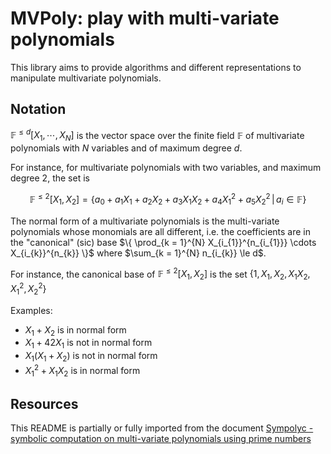 # MVPoly: play with multi-variate polynomials

This library aims to provide algorithms and different representations to
manipulate multivariate polynomials.

## Notation

$\mathbb{F}^{\le d}[X_1, \cdots, X_{N}]$ is the vector space over the finite
field $\mathbb{F}$ of multivariate polynomials with $N$ variables and of maximum
degree $d$.

For instance, for multivariate polynomials with two variables, and maximum
degree 2, the set is
```math
\mathbb{F}^{\le 2}[X_{1}, X_{2}] = \left\{ a_{0} + a_{1} X_{1} + a_{2} X_{2} + a_{3} X_{1} X_{2} + a_{4} X_{1}^2 + a_{5} X_{2}^2 \, | \, a_{i} \in \mathbb{F} \right\}
```

The normal form of a multivariate polynomials is the multi-variate polynomials
whose monomials are all different, i.e. the coefficients are in the "canonical"
(sic) base $\{ \prod_{k = 1}^{N} X_{i_{1}}^{n_{i_{1}}} \cdots X_{i_{k}}^{n_{k}}
\}$ where $\sum_{k = 1}^{N} n_{i_{k}} \le d$.

For instance, the canonical base of $\mathbb{F}^{\le 2}[X_{1}, X_{2}]$ is the set $\{ 1, X_{1}, X_{2}, X_{1} X_{2}, X_{1}^2, X_{2}^2 \}$

Examples:

- $X_{1} + X_{2}$ is in normal form
- $X_{1} + 42 X_{1}$ is not in normal form
- $X_{1} (X_{1} + X_{2})$ is not in normal form
- $X_{1}^2 + X_{1} X_{2}$ is in normal form

## Resources

This README is partially or fully imported from the document [Sympolyc -
symbolic computation on multi-variate polynomials using prime
numbers](https://hackmd.io/@dannywillems/SyHar7p5A)
